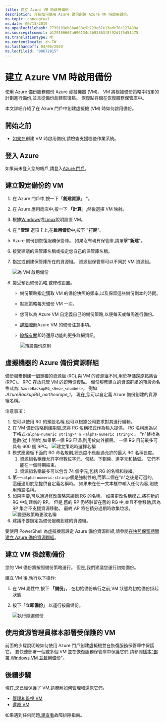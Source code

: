 ```yaml
---
title: 建立 Azure VM 時啟用備份
description: 介紹如何使用 Azure 備份創建 Azure VM 時啟用備份。
ms.topic: conceptual
ms.date: 06/13/2019
ms.openlocfilehash: 7739109eb8bad88c9b723e67e13adc78c127499a
ms.sourcegitcommit: b129186667a696134d3b93363f8f92d175d51475
ms.translationtype: MT
ms.contentlocale: zh-TW
ms.lasthandoff: 04/06/2020
ms.locfileid: "80672815"
---
```

# <a name="enable-backup-when-you-create-an-azure-vm"></a>建立 Azure VM 時啟用備份

使用 Azure 備份服務備份 Azure 虛擬機器 (VM)。 VM 將根據備份策略中指定的計劃進行備份,並且從備份創建恢復點。 恢復點存儲在恢復服務保管庫中。

本文詳細介紹了在 Azure 門戶中創建虛擬機 (VM) 時如何啟用備份。  

## <a name="before-you-start"></a>開始之前

- [如果在](backup-support-matrix-iaas.md#supported-backup-actions)創建 VM 時啟用備份,請檢查支援哪些作業系統。

## <a name="sign-in-to-azure"></a>登入 Azure

如果尚未登入您的帳戶,請登入[Azure 門戶](https://portal.azure.com)。

## <a name="create-a-vm-with-backup-configured"></a>建立設定備份的 VM

1. 在 Azure 門戶中,按一下「**創建資源**」 "。

2. 在 Azure 應用商店中,按一下 **「計算**」,然後選擇 VM 映射。

3. 根據[Windows](https://docs.microsoft.com/azure/virtual-machines/windows/quick-create-portal)或[Linux](https://docs.microsoft.com/azure/virtual-machines/linux/quick-create-portal)說明設置 VM。

4. 在 **"管理**'選項卡上,在**啟用備份**中,按下 **"打開**"。
5. Azure 備份到恢復服務保管庫。 如果沒有現有保管庫,請單擊"**新建**"。
6. 接受建議的保管庫名稱或指定您自己的保管庫名稱。
7. 指定或創建保管庫所在的資源組。 資源組保管庫可以不同於 VM 資源組。

    ![為 VM 啟用備份](./media/backup-during-vm-creation/enable-backup.png)

8. 接受預設備份策略,或修改設置。
    - 備份策略指定獲取 VM 的備份快照的頻率,以及保留這些備份副本的時間。
    - 默認策略每天備份 VM 一次。
    - 您可以為 Azure VM 自定義自己的備份策略,以便每天或每周進行備份。
    - [詳細瞭解](backup-azure-vms-introduction.md#backup-and-restore-considerations)Azure VM 的備份注意事項。
    - [瞭解有關](backup-instant-restore-capability.md)即時還原功能的更多詳細資訊。

      ![預設備份原則](./media/backup-during-vm-creation/daily-policy.png)

## <a name="azure-backup-resource-group-for-virtual-machines"></a>虛擬機器的 Azure 備份資源群組

備份服務創建一個單獨的資源組 (RG),與 VM 的資源組不同,用於存儲還原點集合 (RPC)。 RPC 存放託管 VM 的即時恢復點。 備份服務建立的資源群組的預設命名格式為: `AzureBackupRG_<Geo>_<number>`。 例如 *:AzureBackupRG_northeurope_1*。 現在,您可以自定義 Azure 備份創建的資源組名稱。

注意事項：

1. 您可以使用 RG 的預設名稱,也可以根據公司要求對其進行編輯。
2. 在 VM 備份策略創建期間,您將 RG 名稱模式作為輸入提供。 RG 名稱應為以下格式`<alpha-numeric string>* n <alpha-numeric string>`: 。 "n"替換為整數(從 1 開始),如果第一個 RG 已滿,則用於向外擴展。 一個 RG 目前最多可具有 600 個 RPC。
              ![建立策略時選擇名稱](./media/backup-during-vm-creation/create-policy.png)
3. 模式應遵循下面的 RG 命名規則,總長度不應超過允許的最大 RG 名稱長度。
    1. 資源組名稱僅允許字母數位字元、句點、下劃線、連字元和括弧。 它們不能在一個時期結束。
    2. 資源組名稱最多可以包含 74 個字元,包括 RG 的名稱和後綴。
4. 第一`<alpha-numeric-string>`個是強制性的,而第二個在"n"之後是可選的。 這僅適用於您提供自定義名稱時。 如果未在任一文本框中輸入任何內容,則使用預設名稱。
5. 如果需要,可以通過修改策略來編輯 RG 的名稱。 如果更改名稱模式,將在新的 RG 中創建新的 RP。 但是,舊的 RP 仍將駐留在舊的 RG 中,並且不會移動,因為 RP 集合不支援資源移動。 最終,AP 將在積分過期時收集垃圾。
![變更政策時更改名稱](./media/backup-during-vm-creation/modify-policy.png)
6. 建議不要鎖定為備份服務創建的資源組。

要使用 PowerShell 為虛擬機器設定 Azure 備份資源群組,請參閱[在快照保留期間建立 Azure 備份資源群組](backup-azure-vms-automation.md#creating-azure-backup-resource-group-during-snapshot-retention)。

## <a name="start-a-backup-after-creating-the-vm"></a>建立 VM 後啟動備份

您的 VM 備份將按照備份策略運行。 但是,我們建議您運行初始備份。

建立 VM 後,執行以下操作:

1. 在 VM 屬性中,按下 **「備份**」。 在初始備份執行之前,VM 狀態為初始備份掛起狀態
2. 按下「**立即備份**」 以運行按需備份。

    ![執行隨選備份](./media/backup-during-vm-creation/run-backup.png)

## <a name="use-a-resource-manager-template-to-deploy-a-protected-vm"></a>使用資源管理員樣本部署受保護的 VM

前面的步驟說明瞭如何使用 Azure 門戶創建虛擬機並在恢復服務保管庫中保護它。 要快速部署一個或多個 VM 並在恢復服務保管庫中保護它們,請參閱[樣本"部署 Windows VM 並啟用備份](https://azure.microsoft.com/resources/templates/101-recovery-services-create-vm-and-configure-backup/)"。

## <a name="next-steps"></a>後續步驟

現在,您已經保護了 VM,請瞭解如何管理和還原它們。

- [管理和監視 VM](backup-azure-manage-vms.md)
- [還原 VM](backup-azure-arm-restore-vms.md)

如果遇到任何問題,[請查看](backup-azure-vms-troubleshoot.md)故障排除指南。
